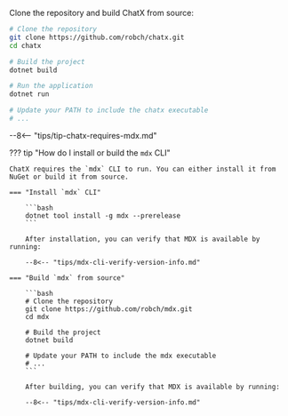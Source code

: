Clone the repository and build ChatX from source:

```bash
# Clone the repository
git clone https://github.com/robch/chatx.git
cd chatx

# Build the project
dotnet build

# Run the application
dotnet run

# Update your PATH to include the chatx executable
# ... 
```

--8<-- "tips/tip-chatx-requires-mdx.md"

??? tip "How do I install or build the `mdx` CLI"

    ChatX requires the `mdx` CLI to run. You can either install it from NuGet or build it from source.  

    === "Install `mdx` CLI"

        ```bash
        dotnet tool install -g mdx --prerelease
        ```
    
        After installation, you can verify that MDX is available by running:

        --8<-- "tips/mdx-cli-verify-version-info.md"

    === "Build `mdx` from source"

        ```bash
        # Clone the repository
        git clone https://github.com/robch/mdx.git
        cd mdx

        # Build the project
        dotnet build

        # Update your PATH to include the mdx executable
        # ... 
        ```

        After building, you can verify that MDX is available by running:

        --8<-- "tips/mdx-cli-verify-version-info.md"
